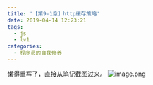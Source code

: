 ```yaml
---
title: '【第9-1章】http缓存策略'
date: 2019-04-14 12:23:21
tags:
  - js
  - lv1
categories:
  - 程序员的自我修养
---
```

<meta name="referrer" content="no-referrer">

懒得重写了，直接从笔记截图过来。
![image.png](https://upload-images.jianshu.io/upload_images/20892169-e1623a60f5bc7ddc.png?imageMogr2/auto-orient/strip%7CimageView2/2/w/1240)

